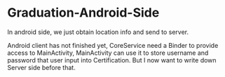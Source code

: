 # Graduation-Android-Side
In android side, we just obtain location info and send to server.

Android client has not finished yet, CoreService need a Binder to provide access to MainActivity, MainActivity can use it to store
username and password that user input into Certification. But I now want to write down Server side before that.

